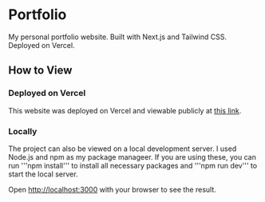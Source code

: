 # Portfolio
My personal portfolio website. Built with Next.js and Tailwind CSS. Deployed on Vercel.

## How to View
### Deployed on Vercel
This website was deployed on Vercel and viewable publicly at [this link](https://portfolio-caleb765landis.vercel.app/).

### Locally
The project can also be viewed on a local development server. I used Node.js and npm as my package manageer. If you are using these, you can run '''npm install''' to install all necessary packages and '''npm run dev''' to start the local server.

Open [http://localhost:3000](http://localhost:3000) with your browser to see the result.

